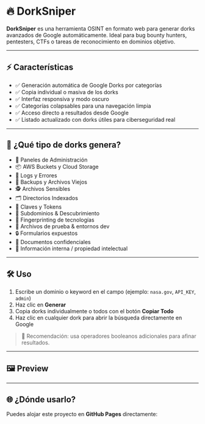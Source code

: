 # 🔥 DorkSniper

**DorkSniper** es una herramienta OSINT en formato web para generar dorks avanzados de Google automáticamente. Ideal para bug bounty hunters, pentesters, CTFs o tareas de reconocimiento en dominios objetivo.

---

## ⚡ Características

- ✅ Generación automática de Google Dorks por categorías
- ✅ Copia individual o masiva de los dorks
- ✅ Interfaz responsiva y modo oscuro
- ✅ Categorías colapsables para una navegación limpia
- ✅ Acceso directo a resultados desde Google
- ✅ Listado actualizado con dorks útiles para ciberseguridad real

---

## 🎯 ¿Qué tipo de dorks genera?

- 🔧 Paneles de Administración
- 📦 AWS Buckets y Cloud Storage
- 📝 Logs y Errores
- 📁 Backups y Archivos Viejos
- 🕵️ Archivos Sensibles
- 🗂 Directorios Indexados
- 🔑 Claves y Tokens
- 🧪 Subdominios & Descubrimiento
- 🧩 Fingerprinting de tecnologías
- 🧪 Archivos de prueba & entornos dev
- 🔒 Formularios expuestos
- 🧾 Documentos confidenciales
- 🧠 Información interna / propiedad intelectual

---

## 🛠 Uso

1. Escribe un dominio o keyword en el campo (ejemplo: `nasa.gov`, `API_KEY`, `admin`)
2. Haz clic en **Generar**
3. Copia dorks individualmente o todos con el botón **Copiar Todo**
4. Haz clic en cualquier dork para abrir la búsqueda directamente en Google

> 🧠 Recomendación: usa operadores booleanos adicionales para afinar resultados.

---

## 🖼 Preview


---

## 🌐 ¿Dónde usarlo?

Puedes alojar este proyecto en **GitHub Pages** directamente:


